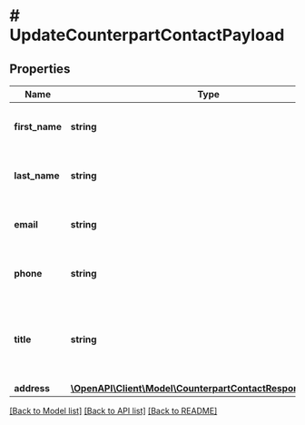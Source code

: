 # # UpdateCounterpartContactPayload

## Properties

Name | Type | Description | Notes
------------ | ------------- | ------------- | -------------
**first_name** | **string** | The first name of a contact person. | [optional]
**last_name** | **string** | The last name of a contact person. | [optional]
**email** | **string** | The email address of a contact person. | [optional]
**phone** | **string** | The phone number of a contact person | [optional]
**title** | **string** | The title or honorific of a contact person. Examples: Mr., Ms., Dr., Prof. | [optional]
**address** | [**\OpenAPI\Client\Model\CounterpartContactResponseAddress**](CounterpartContactResponseAddress.md) |  | [optional]

[[Back to Model list]](../../README.md#models) [[Back to API list]](../../README.md#endpoints) [[Back to README]](../../README.md)
